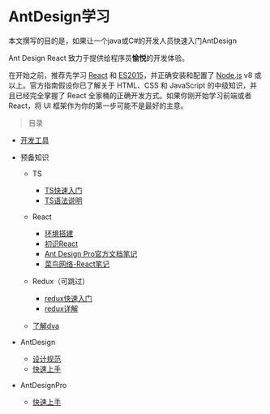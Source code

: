 
# AntDesign学习
本文撰写的目的是，如果让一个java或C#的开发人员快速入门AntDesign

Ant Design React 致力于提供给程序员**愉悦**的开发体验。

在开始之前，推荐先学习 [React](http://reactjs.org/) 和 [ES2015](http://babeljs.io/docs/learn-es2015/)，并正确安装和配置了 [Node.js](https://nodejs.org/) v8 或以上。官方指南假设你已了解关于 HTML、CSS 和 JavaScript 的中级知识，并且已经完全掌握了 React 全家桶的正确开发方式。如果你刚开始学习前端或者 React，将 UI 框架作为你的第一步可能不是最好的主意。





> 目录



* [开发工具](doc/env.md)

* 预备知识

  * TS

    * [TS快速入门](doc/ts.md)
    * [TS语法说明](doc/ts-detail.md)
  * React

    * [环境搭建](doc/react-env.md)
    * [初识React](doc/react-first.md)
    * [Ant Design Pro官方文档笔记](https://github.com/fanhualei/antDesignPro_study/blob/master/doc/first.md)
    * [菜鸟网络-React笔记](https://github.com/fanhualei/antDesignPro_study/blob/master/doc/react.md)
  * Redux（可跳过）

    * [redux快速入门](doc/redux-first.md)
    * [redux详解](https://github.com/fanhualei/antDesignPro_study/blob/master/doc/redux.md)
    
  * [了解dva](https://github.com/fanhualei/antDesignPro_study/blob/master/doc/dva.md)

* AntDesign

  * [设计规范](doc/design-spec.md)
  * [快速上手](doc/antd-start.md)
  
* AntDesignPro

  * [快速上手](doc/antdpro-start.md)

  
